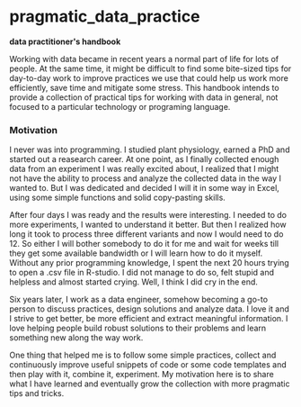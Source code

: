 # pragmatic_data_practice
__data practitioner's handbook__

Working with data became in recent years a normal part of life for lots of people. At the same time, it might be difficult to find some bite-sized tips for day-to-day work to improve practices we use that could help us work more efficiently, save time and mitigate some stress. This handbook intends to provide a collection of practical tips for working with data in general, not focused to a particular technology or programing language. 

### Motivation
I never was into programming. I studied plant physiology, earned a PhD and started out a reasearch career. At one point, as I finally collected enough data from an experiment I was really excited about, I realized that I might not have the ability to process and analyze the collected data in the way I wanted to. But I was dedicated and decided I will it in some way in Excel, using some simple functions and solid copy-pasting skills. 

After four days I was ready and the results were interesting. I needed to do more experiments, I wanted to understand it better. But then I realized how long it took to process three different variants and now I would need to do 12. So either I will bother somebody to do it for me and wait for weeks till they get some available bandwidth or I will learn how to do it myself. Without any prior programming knowledge, I spent the next 20 hours trying to open a .csv file in R-studio. I did not manage to do so, felt stupid and helpless and almost started crying. Well, I think I did cry in the end. 

Six years later, I work as a data engineer, somehow becoming a go-to person to discuss practices, design solutions and analyze data. I love it and I strive to get better, be more efficient and extract meaningful information. I love helping people build robust solutions to their problems and learn something new along the way work. 

One thing that helped me is to follow some simple practices, collect and continuously improve useful snippets of code or some code templates and then play with it, combine it, experiment. My motivation here is to share what I have learned and eventually grow the collection with more pragmatic tips and tricks. 